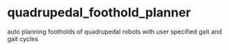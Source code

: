 # quadrupedal_foothold_planner
auto planning footholds of quadrupedal robots with user specified gait and gait cycles
